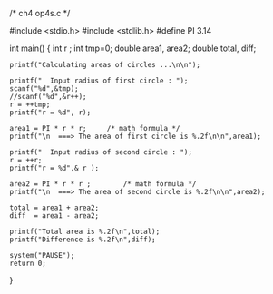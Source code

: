 /* ch4 op4s.c */

#include <stdio.h>
#include <stdlib.h>
#define PI 3.14

int main()
{
	int r ;
	int tmp=0;
	double area1, area2;
	double total, diff;

	printf("Calculating areas of circles ...\n\n");

	printf("  Input radius of first circle : ");
	scanf("%d",&tmp);
	//scanf("%d",&r++);
	r = ++tmp;
	printf("r = %d", r);
	
	area1 = PI * r * r;		/* math formula */
	printf("\n  ===> The area of first circle is %.2f\n\n",area1);

	printf("  Input radius of second circle : ");
	r = ++r;
	printf("r = %d",& r );

	area2 = PI * r * r ;		/* math formula */
	printf("\n  ===> The area of second circle is %.2f\n\n",area2);

	total = area1 + area2;
	diff  = area1 - area2;

	printf("Total area is %.2f\n",total);
	printf("Difference is %.2f\n",diff);
	
	system("PAUSE");
	return 0;
}
